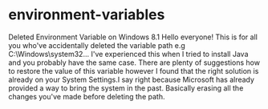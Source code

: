 # environment-variables
Deleted Environment Variable on Windows 8.1
Hello everyone! This is for all you who've accidentally deleted the variable path e.g C:\Windows\system32...
I've experienced this when I tried to install Java and you probably have the same case.
There are plenty of suggestions how to restore the value of this variable however I found that the right solution is already on your System Settings.I say right because Microsoft has already provided a way to bring the system in the past. Basically erasing all the changes you've made before deleting the path.
